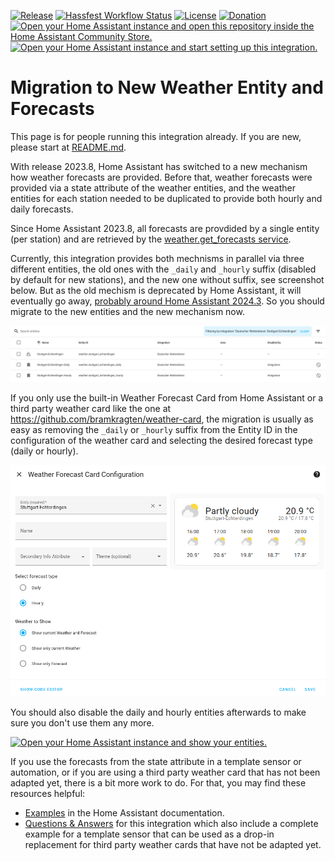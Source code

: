 [![Release](https://img.shields.io/github/v/release/hg1337/homeassistant-dwd?style=for-the-badge)](https://github.com/hg1337/homeassistant-dwd/releases) [![Hassfest Workflow Status](https://img.shields.io/github/actions/workflow/status/hg1337/homeassistant-dwd/hassfest.yml?label=Hassfest&style=for-the-badge)](https://github.com/hg1337/homeassistant-dwd/actions/workflows/hassfest.yml) [![License](https://img.shields.io/github/license/hg1337/homeassistant-dwd?style=for-the-badge)](https://github.com/hg1337/homeassistant-dwd/blob/main/LICENSE) [![Donation](https://img.shields.io/badge/Donation-Buy%20me%20a%20coffee-ffd557?style=for-the-badge)](https://www.buymeacoffee.com/hg1337)  
[![Open your Home Assistant instance and open this repository inside the Home Assistant Community Store.](https://my.home-assistant.io/badges/hacs_repository.svg)](https://my.home-assistant.io/redirect/hacs_repository/?owner=hg1337&repository=homeassistant-dwd&category=integration) [![Open your Home Assistant instance and start setting up this integration.](https://my.home-assistant.io/badges/config_flow_start.svg)](https://my.home-assistant.io/redirect/config_flow_start/?domain=dwd)

# Migration to New Weather Entity and Forecasts

This page is for people running this integration already. If you are new, please start at [README.md](./README.md).

With release 2023.8, Home Assistant has switched to a new mechanism how weather forecasts are provided. Before that, weather forecasts were provided via a state attribute of the weather entities, and the weather entities for each station needed to be duplicated to provide both hourly and daily forecasts.

Since Home Assistant 2023.8, all forecasts are provdided by a single entity (per station) and are retrieved by the [weather.get_forecasts service](https://www.home-assistant.io/integrations/weather/#service-weatherget_forecasts).

Currently, this integration provides both mechnisms in parallel via three different entities, the old ones with the `_daily` and `_hourly` suffix (disabled by default for new stations), and the new one without suffix, see screenshot below. But as the old mechism is deprecated by Home Assistant, it will eventually go away, [probably around Home Assistant 2024.3](https://developers.home-assistant.io/blog/2023/08/07/weather_entity_forecast_types/). So you should migrate to the new entities and the new mechanism now.

![Screenshot Entities](./images/screenshot_entities.png)

If you only use the built-in Weather Forecast Card from Home Assistant or a third party weather card like the one at https://github.com/bramkragten/weather-card, the migration is usually as easy as removing the `_daily` or `_hourly` suffix from the Entity ID in the configuration of the weather card and selecting the desired forecast type (daily or hourly).

![Screenshot Weather Forecast Card Configuration](./images/screenshot_weather-forecast-card-configuration.png)

You should also disable the daily and hourly entities afterwards to make sure you don't use them any more.

[![Open your Home Assistant instance and show your entities.](https://my.home-assistant.io/badges/entities.svg)](https://my.home-assistant.io/redirect/entities/)

If you use the forecasts from the state attribute in a template sensor or automation, or if you are using a third party weather card that has not been adapted yet, there is a bit more work to do. For that, you may find these resources helpful:

- [Examples](https://www.home-assistant.io/integrations/weather/#examples) in the Home Assistant documentation.
- [Questions & Answers](./questions_and_answers.md) for this integration which also include a complete example for a template sensor that can be used as a drop-in replacement for third party weather cards that have not be adapted yet.
